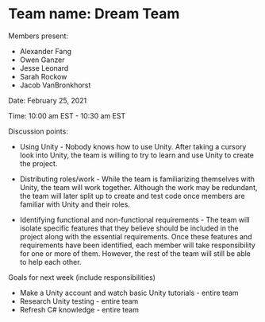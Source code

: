 # Team name: Dream Team

Members present:
* Alexander Fang
* Owen Ganzer
* Jesse Leonard
* Sarah Rockow
* Jacob VanBronkhorst


Date: February 25, 2021

Time: 10:00 am EST - 10:30 am EST

Discussion points:

* Using Unity - Nobody knows how to use Unity. After taking a cursory look into Unity, the team is willing to try to learn and use Unity to create the project.

* Distributing roles/work - While the team is familiarizing themselves with Unity, the team will work together. Although the work may be redundant, the team will later split up to create and test code once members are familiar with Unity and their roles.

* Identifying functional and non-functional requirements - The team will isolate specific features that they believe should be included in the project along with the essential requirements. Once these features and requirements have been identified, each member will take responsibility for one or more of them. However, the rest of the team will still be able to help each other. 


Goals for next week (include responsibilities)

* Make a Unity account and watch basic Unity tutorials - entire team
* Research Unity testing - entire team 
* Refresh C# knowledge - entire team

